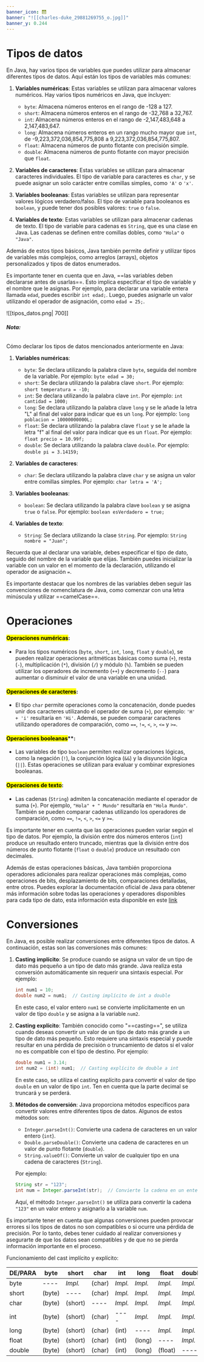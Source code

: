 ```yaml
---
banner_icon: 🛗
banner: "![[charles-duke_29881269755_o.jpg]]"
banner_y: 0.244
---
```


# Tipos de datos

En Java, hay varios tipos de variables que puedes utilizar para almacenar diferentes tipos de datos. Aquí están los tipos de variables más comunes:

1. **Variables numéricas**: Estas variables se utilizan para almacenar valores numéricos. Hay varios tipos numéricos en Java, que incluyen:

   - `byte`: Almacena números enteros en el rango de -128 a 127.
   - `short`: Almacena números enteros en el rango de -32,768 a 32,767.
   - `int`: Almacena números enteros en el rango de -2,147,483,648 a 2,147,483,647.
   - `long`: Almacena números enteros en un rango mucho mayor que `int`, de -9,223,372,036,854,775,808 a 9,223,372,036,854,775,807.
   - `float`: Almacena números de punto flotante con precisión simple.
   - `double`: Almacena números de punto flotante con mayor precisión que `float`.

2. **Variables de caracteres**: Estas variables se utilizan para almacenar caracteres individuales. El tipo de variable para caracteres es `char`, y se puede asignar un solo carácter entre comillas simples, como `'A'` o `'x'`.

3. **Variables booleanas**: Estas variables se utilizan para representar valores lógicos verdadero/falso. El tipo de variable para booleanos es `boolean`, y puede tener dos posibles valores: `true` o `false`.

4. **Variables de texto**: Estas variables se utilizan para almacenar cadenas de texto. El tipo de variable para cadenas es `String`, que es una clase en Java. Las cadenas se definen entre comillas dobles, como `"Hola"` o `"Java"`.

Además de estos tipos básicos, Java también permite definir y utilizar tipos de variables más complejos, como arreglos (arrays), objetos personalizados y tipos de datos enumerados.

Es importante tener en cuenta que en Java, ==las variables deben declararse antes de usarlas==. Esto implica especificar el tipo de variable y el nombre que le asignas. Por ejemplo, para declarar una variable entera llamada `edad`, puedes escribir `int edad;`. Luego, puedes asignarle un valor utilizando el operador de asignación, como `edad = 25;`.

![[tipos_datos.png| 700]]

###### **Nota:**
Cómo declarar los tipos de datos mencionados anteriormente en Java:

1. **Variables numéricas**:
   - `byte`: Se declara utilizando la palabra clave `byte`, seguida del nombre de la variable. Por ejemplo: `byte edad = 30;`
   - `short`: Se declara utilizando la palabra clave `short`. Por ejemplo: `short temperatura = -10;`
   - `int`: Se declara utilizando la palabra clave `int`. Por ejemplo: `int cantidad = 1000;`
   - `long`: Se declara utilizando la palabra clave `long` y se le añade la letra "L" al final del valor para indicar que es un `long`. Por ejemplo: `long poblacion = 10000000000L;`
   - `float`: Se declara utilizando la palabra clave `float` y se le añade la letra "f" al final del valor para indicar que es un `float`. Por ejemplo: `float precio = 10.99f;`
   - `double`: Se declara utilizando la palabra clave `double`. Por ejemplo: `double pi = 3.14159;`

2. **Variables de caracteres**:
   - `char`: Se declara utilizando la palabra clave `char` y se asigna un valor entre comillas simples. Por ejemplo: `char letra = 'A';`

3. **Variables booleanas**:
   - `boolean`: Se declara utilizando la palabra clave `boolean` y se asigna `true` o `false`. Por ejemplo: `boolean esVerdadero = true;`

4. **Variables de texto**:
   - `String`: Se declara utilizando la clase `String`. Por ejemplo: `String nombre = "Juan";`

Recuerda que al declarar una variable, debes especificar el tipo de dato, seguido del nombre de la variable que elijas. También puedes inicializar la variable con un valor en el momento de la declaración, utilizando el operador de asignación `=`.

Es importante destacar que los nombres de las variables deben seguir las convenciones de nomenclatura de Java, como comenzar con una letra minúscula y utilizar ==camelCase==.

# Operaciones

#### <mark class="hltr-pink">Operaciones numéricas</mark>:
- Para los tipos numéricos (`byte`, `short`, `int`, `long`, `float` y `double`), se pueden realizar operaciones aritméticas básicas como suma (`+`), resta (`-`), multiplicación (`*`), división (`/`) y módulo (`%`). También se pueden utilizar los operadores de incremento (`++`) y decremento (`--`) para aumentar o disminuir el valor de una variable en una unidad.

#### <mark class="hltr-pink">Operaciones de caracteres</mark>:
- El tipo `char` permite operaciones como la concatenación, donde puedes unir dos caracteres utilizando el operador de suma (`+`), por ejemplo: `'H' + 'i'` resultaría en `'Hi'`. Además, se pueden comparar caracteres utilizando operadores de comparación, como `==`, `!=`, `<`, `>`, `<=` y `>=`.

#### <mark class="hltr-pink">Operaciones booleanas</mark>**:
- Las variables de tipo `boolean` permiten realizar operaciones lógicas, como la negación (`!`), la conjunción lógica (`&&`) y la disyunción lógica (`||`). Estas operaciones se utilizan para evaluar y combinar expresiones booleanas.

#### <mark class="hltr-pink">Operaciones de texto</mark>:
- Las cadenas (`String`) admiten la concatenación mediante el operador de suma (`+`). Por ejemplo, `"Hola" + " Mundo"` resultaría en `"Hola Mundo"`. También se pueden comparar cadenas utilizando los operadores de comparación, como `==`, `!=`, `<`, `>`, `<=` y `>=`.

Es importante tener en cuenta que las operaciones pueden variar según el tipo de datos. Por ejemplo, la división entre dos números enteros (`int`) produce un resultado entero truncado, mientras que la división entre dos números de punto flotante (`float` o `double`) produce un resultado con decimales.

Además de estas operaciones básicas, Java también proporciona operadores adicionales para realizar operaciones más complejas, como operaciones de bits, desplazamiento de bits, comparaciones detalladas, entre otros. Puedes explorar la documentación oficial de Java para obtener más información sobre todas las operaciones y operadores disponibles para cada tipo de dato, esta información esta disponible en este [link](https://docs.oracle.com/cd/E19253-01/819-6957/6n8uft4b8/index.html)

# Conversiones

En Java, es posible realizar conversiones entre diferentes tipos de datos. A continuación, estas son las conversiones más comunes:

1. **Casting implícito**: Se produce cuando se asigna un valor de un tipo de dato más pequeño a un tipo de dato más grande. Java realiza esta conversión automáticamente sin requerir una sintaxis especial. Por ejemplo:

   ```java
   int num1 = 10;
   double num2 = num1;  // Casting implícito de int a double
   ```

   En este caso, el valor entero `num1` se convierte implícitamente en un valor de tipo `double` y se asigna a la variable `num2`.

2. **Casting explícito**: También conocido como "==casting==", se utiliza cuando deseas convertir un valor de un tipo de dato más grande a un tipo de dato más pequeño. Esto requiere una sintaxis especial y puede resultar en una pérdida de precisión o truncamiento de datos si el valor no es compatible con el tipo de destino. Por ejemplo:

   ```java
   double num1 = 3.14;
   int num2 = (int) num1;  // Casting explícito de double a int
   ```

   En este caso, se utiliza el casting explícito para convertir el valor de tipo `double` en un valor de tipo `int`. Ten en cuenta que la parte decimal se truncará y se perderá.

3. **Métodos de conversión**: Java proporciona métodos específicos para convertir valores entre diferentes tipos de datos. Algunos de estos métodos son:

   - `Integer.parseInt()`: Convierte una cadena de caracteres en un valor entero (`int`).
   - `Double.parseDouble()`: Convierte una cadena de caracteres en un valor de punto flotante (`double`).
   - `String.valueOf()`: Convierte un valor de cualquier tipo en una cadena de caracteres (`String`).

   Por ejemplo:

   ```java
   String str = "123";
   int num = Integer.parseInt(str);  // Convierte la cadena en un entero
   ```

   Aquí, el método `Integer.parseInt()` se utiliza para convertir la cadena `"123"` en un valor entero y asignarlo a la variable `num`.

Es importante tener en cuenta que algunas conversiones pueden provocar errores si los tipos de datos no son compatibles o si ocurre una pérdida de precisión. Por lo tanto, debes tener cuidado al realizar conversiones y asegurarte de que los datos sean compatibles y de que no se pierda información importante en el proceso.

Funcionamiento del cast implícito y explícito:

|DE/PARA|byte|short|char|int|long|float|double|
|---|---|---|---|---|---|---|---|
|byte|----|_Impl._|(char)|_Impl._|_Impl._|_Impl._|_Impl._|
|short|(byte)|----|(char)|_Impl._|_Impl._|_Impl._|_Impl._|
|char|(byte)|(short)|----|_Impl._|_Impl._|_Impl._|_Impl._|
|int|(byte)|(short)|(char)|----|_Impl._|_Impl._|_Impl._|
|long|(byte)|(short)|(char)|(int)|----|_Impl._|_Impl._|
|float|(byte)|(short)|(char)|(int)|(long)|----|_Impl._|
|double|(byte)|(short)|(char)|(int)|(long)|(float)|----|

